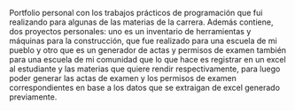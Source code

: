 Portfolio personal con los trabajos prácticos de programación que fui realizando para algunas de las materias de la carrera. Además contiene, dos proyectos personales: uno es un inventario de herramientas y máquinas para la construcción, que fue realizado para una escuela de mi pueblo y otro que es un generador de actas y permisos de examen también para una escuela de mi comunidad que lo que hace es registrar en un excel al estudiante y las materias que quiere rendir respectivamente, para luego poder generar las actas de examen y los permisos de examen correspondientes en base a los datos que se extraigan de excel generado previamente. 
